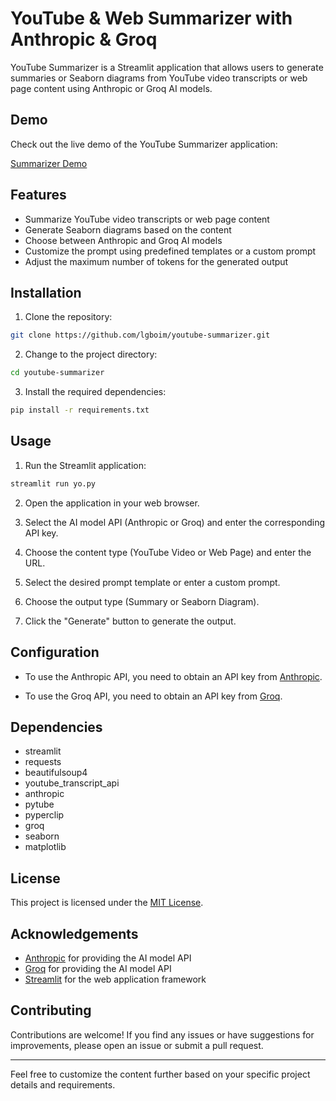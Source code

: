 # YouTube & Web Summarizer with Anthropic & Groq

YouTube Summarizer is a Streamlit application that allows users to generate summaries or Seaborn diagrams from YouTube video transcripts or web page content using Anthropic or Groq AI models.

## Demo

Check out the live demo of the YouTube Summarizer application:

[Summarizer Demo](https://youtube-summarizer-xtjw2qzjbbmgogyanyfh9j.streamlit.app/)

## Features

- Summarize YouTube video transcripts or web page content
- Generate Seaborn diagrams based on the content
- Choose between Anthropic and Groq AI models
- Customize the prompt using predefined templates or a custom prompt
- Adjust the maximum number of tokens for the generated output

## Installation

1. Clone the repository:

```bash
git clone https://github.com/lgboim/youtube-summarizer.git
```

2. Change to the project directory:

```bash
cd youtube-summarizer
```

3. Install the required dependencies:

```bash
pip install -r requirements.txt
```

## Usage

1. Run the Streamlit application:

```bash
streamlit run yo.py
```

2. Open the application in your web browser.

3. Select the AI model API (Anthropic or Groq) and enter the corresponding API key.

4. Choose the content type (YouTube Video or Web Page) and enter the URL.

5. Select the desired prompt template or enter a custom prompt.

6. Choose the output type (Summary or Seaborn Diagram).

7. Click the "Generate" button to generate the output.

## Configuration

- To use the Anthropic API, you need to obtain an API key from [Anthropic](https://console.anthropic.com/settings/keys).

- To use the Groq API, you need to obtain an API key from [Groq](https://console.groq.com/keys).

## Dependencies

- streamlit
- requests
- beautifulsoup4
- youtube_transcript_api
- anthropic
- pytube
- pyperclip
- groq
- seaborn
- matplotlib

## License

This project is licensed under the [MIT License](LICENSE).

## Acknowledgements

- [Anthropic](https://www.anthropic.com/) for providing the AI model API
- [Groq](https://www.groq.com/) for providing the AI model API
- [Streamlit](https://streamlit.io/) for the web application framework

## Contributing

Contributions are welcome! If you find any issues or have suggestions for improvements, please open an issue or submit a pull request.

---

Feel free to customize the content further based on your specific project details and requirements.
